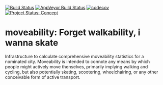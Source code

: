 <!-- README.md is generated from README.Rmd. Please edit that file -->

[![Build
Status](https://travis-ci.org/ATFutures/moveability.svg)](https://travis-ci.org/ATFutures/moveability)
[![AppVeyor Build
Status](https://ci.appveyor.com/api/projects/status/github/ATFutures/moveability?branch=master&svg=true)](https://ci.appveyor.com/project/ATFutures/moveability)
[![codecov](https://codecov.io/gh/ATFutures/moveability/branch/master/graph/badge.svg)](https://codecov.io/gh/ATFutures/moveability)
[![Project Status:
Concept](http://www.repostatus.org/badges/latest/concept.svg)](http://www.repostatus.org/#concept)

# moveability: Forget walkability, i wanna skate

Infrastructure to calculate comprehensive moveability statistics for a
nominated city. Moveability is intended to connote any means by which
people might actively move thenselves, primarily implying walking and
cycling, but also potentially skating, scootering, wheelchairing, or any
other conceivable form of active transport.
